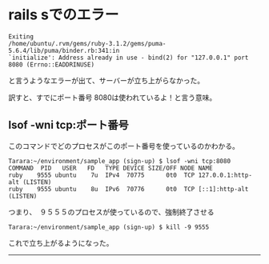 # rails sでのエラー
~~~
Exiting
/home/ubuntu/.rvm/gems/ruby-3.1.2/gems/puma-5.6.4/lib/puma/binder.rb:341:in
`initialize': Address already in use - bind(2) for "127.0.0.1" port 8080 (Errno::EADDRINUSE)
~~~
と言うようなエラーが出て、サーバーが立ち上がらなかった。

訳すと、すでにポート番号 8080は使われているよ！と言う意味。

## lsof -wni tcp:ポート番号
このコマンドでどのプロセスがこのポート番号を使っているのかわかる。
~~~
Tarara:~/environment/sample_app (sign-up) $ lsof -wni tcp:8080
COMMAND  PID   USER   FD   TYPE DEVICE SIZE/OFF NODE NAME
ruby    9555 ubuntu    7u  IPv4  70775      0t0  TCP 127.0.0.1:http-alt (LISTEN)
ruby    9555 ubuntu    8u  IPv6  70776      0t0  TCP [::1]:http-alt (LISTEN)
~~~
つまり、　９５５５のプロセスが使っているので、強制終了させる
~~~
Tarara:~/environment/sample_app (sign-up) $ kill -9 9555
~~~
これで立ち上がるようになった。
***
